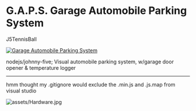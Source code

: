 
G.A.P.S. Garage Automobile Parking System
============

J5TennisBall

[![Garage Automobile Parking System](https://img.youtube.com/vi/f-NTwmQLwjE/0.jpg)](https://youtu.be/f-NTwmQLwjE)

nodejs/johnny-five; Visual automobile parking system, w/garage door opener &amp; temperature logger

---------------------


hmm thought my .gitignore would exclude the .min.js and .js.map from visual studio

![assets/Hardware.jpg](https://pbs.twimg.com/media/BXnuDJTCYAApjIR.jpg)
